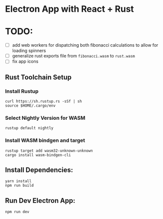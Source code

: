 # Electron App with React + Rust

# TODO:
- [ ] add web workers for dispatching both fibonacci calculations to allow for loading spinners
- [ ] generalize rust exports file from `fibonacci.wasm` to `rust.wasm`
- [ ] fix app icons

## Rust Toolchain Setup
### Install Rustup
```
curl https://sh.rustup.rs -sSf | sh
source $HOME/.cargo/env
```
### Select Nightly Version for WASM
```
rustup default nightly
```
### Install WASM bindgen and target
```
rustup target add wasm32-unknown-unknown
cargo install wasm-bindgen-cli
```

## Install Dependencies:
```
yarn install
npm run build
```

## Run Dev Electron App:
```
npm run dev
```
